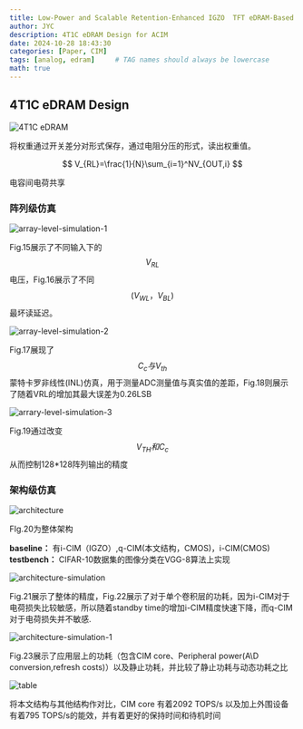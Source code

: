 ```yaml
---
title: Low-Power and Scalable Retention-Enhanced IGZO  TFT eDRAM-Based Charge-Domain Computing
author: JYC
description: 4T1C eDRAM Design for ACIM 
date: 2024-10-28 18:43:30 
categories: [Paper, CIM]
tags: [analog, edram]     # TAG names should always be lowercase
math: true
--- 
```


## 4T1C eDRAM Design

 
![4T1C eDRAM](../assets/img/paper/Low-Power%20and%20Scalable%20Retention-Enhanced%20IGZO%20%20TFT%20eDRAM-Based%20Charge-Domain%20Computing/图1.png "4T1C eDRAM")

将权重通过开关差分对形式保存，通过电阻分压的形式，读出权重值。 

$$
    V_{RL}=\frac{1}{N}\sum_{i=1}^NV_{OUT,i}
$$

电容间电荷共享

### 阵列级仿真 

![array-level-simulation-1](../assets/img/paper/Low-Power%20and%20Scalable%20Retention-Enhanced%20IGZO%20%20TFT%20eDRAM-Based%20Charge-Domain%20Computing/图2.png)

Fig.15展示了不同输入下的$$V_{RL}$$电压，Fig.16展示了不同$$(V_{WL}，V_{BL})$$最坏读延迟。

![array-level-simulation-2](../assets/img/paper/Low-Power%20and%20Scalable%20Retention-Enhanced%20IGZO%20%20TFT%20eDRAM-Based%20Charge-Domain%20Computing/图3.png)

Fig.17展现了$$C_c与V_{th}$$蒙特卡罗非线性(INL)仿真，用于测量ADC测量值与真实值的差距，Fig.18则展示了随着VRL的增加其最大误差为0.26LSB

![arrary-level-simulation-3](../assets/img/paper/Low-Power%20and%20Scalable%20Retention-Enhanced%20IGZO%20%20TFT%20eDRAM-Based%20Charge-Domain%20Computing/图4.png)

Fig.19通过改变$$V_{TH}和C_{c}$$从而控制128*128阵列输出的精度

### 架构级仿真 

![architecture](../assets/img/paper/Low-Power%20and%20Scalable%20Retention-Enhanced%20IGZO%20%20TFT%20eDRAM-Based%20Charge-Domain%20Computing/图5.png)

FIg.20为整体架构

**baseline：** 有i-CIM（IGZO）,q-CIM(本文结构，CMOS)，i-CIM(CMOS)  
**testbench：** CIFAR-10数据集的图像分类在VGG-8算法上实现

![architecture-simulation](../assets/img/paper/Low-Power%20and%20Scalable%20Retention-Enhanced%20IGZO%20%20TFT%20eDRAM-Based%20Charge-Domain%20Computing/图6.png)

Fig.21展示了整体的精度，Fig.22展示了对于单个卷积层的功耗，因为i-CIM对于电荷损失比较敏感，所以随着standby time的增加i-CIM精度快速下降，而q-CIM对于电荷损失并不敏感.

![architecture-simulation-1](../assets/img/paper/Low-Power%20and%20Scalable%20Retention-Enhanced%20IGZO%20%20TFT%20eDRAM-Based%20Charge-Domain%20Computing/图7.png)

Fig.23展示了应用层上的功耗（包含CIM core、Peripheral power(A\D conversion,refresh costs)）以及静止功耗，并比较了静止功耗与动态功耗之比

![table](../assets/img/paper/Low-Power%20and%20Scalable%20Retention-Enhanced%20IGZO%20%20TFT%20eDRAM-Based%20Charge-Domain%20Computing/图8.png)

将本文结构与其他结构作对比，CIM core 有着2092 TOPS/s 以及加上外围设备有着795 TOPS/s的能效，并有着更好的保持时间和待机时间